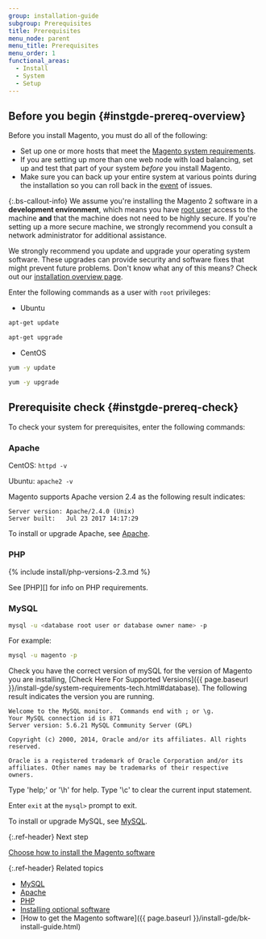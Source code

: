 ```yaml
---
group: installation-guide
subgroup: Prerequisites
title: Prerequisites
menu_node: parent
menu_title: Prerequisites
menu_order: 1
functional_areas:
  - Install
  - System
  - Setup
---
```


## Before you begin {#instgde-prereq-overview}

Before you install Magento, you must do all of the following:

*  Set up one or more hosts that meet the [Magento system requirements]({{page.baseurl}}/install-gde/system-requirements.html).
*  If you are setting up more than one web node with load balancing, set up and test that part of your system _before_ you install Magento.
*  Make sure you can back up your entire system at various points during the installation so you can roll back in the [event](https://glossary.magento.com/event) of issues.

{:.bs-callout-info}
We assume you're installing the Magento 2 software in a **development environment**, which means you have [root user](http://www.linfo.org/root.html) access to the machine **and** that the machine does not need to be highly secure. If you're setting up a more secure machine, we strongly recommend you consult a network administrator for additional assistance.

We strongly recommend you update and upgrade your operating system software. These upgrades can provide security and software fixes that might prevent future problems. Don't know what any of this means? Check out our [installation overview page]({{page.baseurl}}/install-gde/bk-install-guide.html).

Enter the following commands as a user with `root` privileges:

*  Ubuntu

```bash
apt-get update
```

```bash
apt-get upgrade
```

*  CentOS

```bash
yum -y update
```

```bash
yum -y upgrade
```

## Prerequisite check {#instgde-prereq-check}

To check your system for prerequisites, enter the following commands:

### Apache

CentOS: `httpd -v`

Ubuntu: `apache2 -v`

Magento supports Apache version 2.4 as the following result indicates:

```terminal
Server version: Apache/2.4.0 (Unix)
Server built:   Jul 23 2017 14:17:29
```

To install or upgrade Apache, see [Apache]({{page.baseurl}}/install-gde/prereq/apache.html).

### PHP

{% include install/php-versions-2.3.md %}

See [PHP][] for info on PHP requirements.

### MySQL

```bash
mysql -u <database root user or database owner name> -p
```

For example:

```bash
mysql -u magento -p
```

Check you have the correct version of mySQL for the version of Magento you are installing, [Check Here For Supported Versions]({{ page.baseurl }}/install-gde/system-requirements-tech.html#database). The following result indicates the version you are running.

```terminal
Welcome to the MySQL monitor.  Commands end with ; or \g.
Your MySQL connection id is 871
Server version: 5.6.21 MySQL Community Server (GPL)

Copyright (c) 2000, 2014, Oracle and/or its affiliates. All rights reserved.

Oracle is a registered trademark of Oracle Corporation and/or its
affiliates. Other names may be trademarks of their respective
owners.
```

Type 'help;' or '\h' for help. Type '\c' to clear the current input statement.

Enter `exit` at the `mysql>` prompt to exit.

To install or upgrade MySQL, see [MySQL]({{page.baseurl}}/install-gde/prereq/mysql.html).

{:.ref-header}
Next step

[Choose how to install the Magento software]({{page.baseurl}}/install-gde/bk-install-guide.html)

{:.ref-header}
Related topics

*  [MySQL]({{page.baseurl}}/install-gde/prereq/mysql.html)
*  [Apache]({{page.baseurl}}/install-gde/prereq/apache.html)
*  [PHP]({{page.baseurl}}/install-gde/prereq/php-settings.html)
*  [Installing optional software]({{page.baseurl}}/install-gde/prereq/optional.html)
*  [How to get the Magento software]({{ page.baseurl }}/install-gde/bk-install-guide.html)
